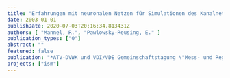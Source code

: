 ```yaml
---
title: "Erfahrungen mit neuronalen Netzen für Simulationen des Kanalnetzes"
date: 2003-01-01
publishDate: 2020-07-03T20:16:34.813431Z
authors: [ "Mannel, R.", "Pawlowsky-Reusing, E." ]
publication_types: ["0"]
abstract: ""
featured: false
publication: "*ATV-DVWK und VDI/VDE Gemeinschaftstagung \"Mess- und Regelungstechnik in abwassertechnischen Anlagen\"*"
projects: ["ism"]
---
```


